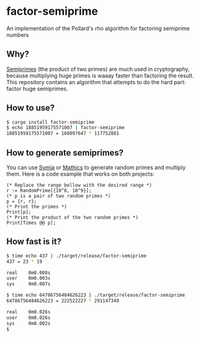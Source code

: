 # factor-semiprime

An implementation of the Pollard's rho algorithm for factoring semiprime numbers

## Why?

[Semiprimes](https://en.wikipedia.org/wiki/Semiprime) (the product of two primes) are much used in cryptography, because multiplying huge primes is waaay faster than factoring the result. This repository contains an algorithm that attempts to do the hard part: factor huge semiprimes.

## How to use?

```sh
$ cargo install factor-semiprime
$ echo 18851959175571007 | factor-semiprime
18851959175571007 = 160097647 * 117752881
```

## How to generate semiprimes?

You can use [Symja](https://symjaweb.appspot.com/) or [Mathics](https://mathics.org/) to generate random primes and multiply them. Here is a code example that works on both projects:
```wl
(* Replace the range bellow with the desired range *)
r := RandomPrime[{10^8, 10^9}];
(* p is a pair of two random primes *)
p = {r, r};
(* Print the primes *)
Print[p];
(* Print the product of the two random primes *)
Print[Times @@ p];
```

## How fast is it?

```sh
$ time echo 437 | ./target/release/factor-semiprime
437 = 23 * 19

real    0m0.008s
user    0m0.003s
sys     0m0.007s

$ time echo 64786756484626223 | ./target/release/factor-semiprime
64786756484626223 = 222522227 * 291147349

real    0m0.026s
user    0m0.026s
sys     0m0.002s
$
```
